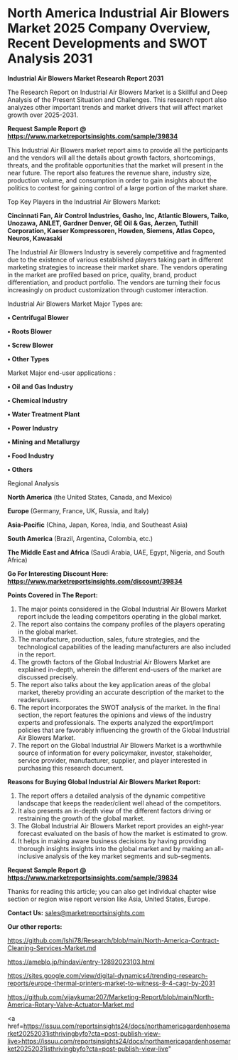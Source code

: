 # North America Industrial Air Blowers Market 2025 Company Overview, Recent Developments and SWOT Analysis 2031

<strong>Industrial Air Blowers Market Research Report 2031</strong>

The Research Report on Industrial Air Blowers Market is a Skillful and Deep Analysis of the Present Situation and Challenges. This research report also analyzes other important trends and market drivers that will affect market growth over 2025-2031.

<strong>Request Sample Report @ <a href=https://www.marketreportsinsights.com/sample/39834>https://www.marketreportsinsights.com/sample/39834</a></strong>

This Industrial Air Blowers market report aims to provide all the participants and the vendors will all the details about growth factors, shortcomings, threats, and the profitable opportunities that the market will present in the near future. The report also features the revenue share, industry size, production volume, and consumption in order to gain insights about the politics to contest for gaining control of a large portion of the market share.

Top Key Players in the Industrial Air Blowers Market:

<strong>Cincinnati Fan, Air Control Industries, Gasho, Inc, Atlantic Blowers, Taiko, Unozawa, ANLET, Gardner Denver, GE Oil & Gas, Aerzen, Tuthill Corporation, Kaeser Kompressoren, Howden, Siemens, Atlas Copco, Neuros, Kawasaki</strong>

The Industrial Air Blowers Industry is severely competitive and fragmented due to the existence of various established players taking part in different marketing strategies to increase their market share. The vendors operating in the market are profiled based on price, quality, brand, product differentiation, and product portfolio. The vendors are turning their focus increasingly on product customization through customer interaction.

Industrial Air Blowers Market Major Types are:

<strong>•  Centrifugal Blower

•  Roots Blower

•  Screw Blower

•  Other Types</strong>

Market Major end-user applications :

<strong>•  Oil and Gas Industry

•  Chemical Industry

•  Water Treatment Plant

•  Power Industry

•  Mining and Metallurgy

•  Food Industry

•  Others</strong>

Regional Analysis

</u><strong><b>North America</b></strong> (the United States, Canada, and Mexico)

<strong><b>Europe </b></strong>(Germany, France, UK, Russia, and Italy)

<strong><b>Asia-Pacific</b></strong> (China, Japan, Korea, India, and Southeast Asia)

<strong><b>South America</b></strong> (Brazil, Argentina, Colombia, etc.)

<strong><b>The Middle East and Africa</b></strong> (Saudi Arabia, UAE, Egypt, Nigeria, and South Africa)

<strong>Go For Interesting Discount Here: <a href=https://www.marketreportsinsights.com/discount/39834>https://www.marketreportsinsights.com/discount/39834</a></strong>

<strong>Points Covered in The Report:</strong>
<ol>
  <li>The major points considered in the Global Industrial Air Blowers Market report include the leading competitors operating in the global market.</li>
  <li>The report also contains the company profiles of the players operating in the global market.</li>
  <li>The manufacture, production, sales, future strategies, and the technological capabilities of the leading manufacturers are also included in the report.</li>
  <li>The growth factors of the Global Industrial Air Blowers Market are explained in-depth, wherein the different end-users of the market are discussed precisely.</li>
  <li>The report also talks about the key application areas of the global market, thereby providing an accurate description of the market to the readers/users.</li>
  <li>The report incorporates the SWOT analysis of the market. In the final section, the report features the opinions and views of the industry experts and professionals. The experts analyzed the export/import policies that are favorably influencing the growth of the Global Industrial Air Blowers Market.</li>
  <li>The report on the Global Industrial Air Blowers Market is a worthwhile source of information for every policymaker, investor, stakeholder, service provider, manufacturer, supplier, and player interested in purchasing this research document.</li>
</ol>
<strong>Reasons for Buying Global Industrial Air Blowers Market Report:</strong>

<ol>
  <li>The report offers a detailed analysis of the dynamic competitive landscape that keeps the reader/client well ahead of the competitors.</li>
  <li>It also presents an in-depth view of the different factors driving or restraining the growth of the global market.</li>
  <li>The Global Industrial Air Blowers Market report provides an eight-year forecast evaluated on the basis of how the market is estimated to grow.</li>
  <li>It helps in making aware business decisions by having providing thorough insights insights into the global market and by making an all-inclusive analysis of the key market segments and sub-segments.</li>
</ol>
<strong>Request Sample Report @ <a href=https://www.marketreportsinsights.com/sample/39834>https://www.marketreportsinsights.com/sample/39834</a></strong>


Thanks for reading this article; you can also get individual chapter wise section or region wise report version like Asia, United States, Europe.

<strong>Contact Us:</strong>
sales@marketreportsinsights.com

<strong>Our other reports:</strong>

<a href=https://github.com/Ishi78/Research/blob/main/North-America-Contract-Cleaning-Services-Market.md>https://github.com/Ishi78/Research/blob/main/North-America-Contract-Cleaning-Services-Market.md</a>

<a href=https://ameblo.jp/hindavi/entry-12892023103.html>https://ameblo.jp/hindavi/entry-12892023103.html</a>

<a href=https://sites.google.com/view/digital-dynamics4/trending-research-reports/europe-thermal-printers-market-to-witness-8-4-cagr-by-2031>https://sites.google.com/view/digital-dynamics4/trending-research-reports/europe-thermal-printers-market-to-witness-8-4-cagr-by-2031</a>

<a href=https://github.com/vijaykumar207/Marketing-Report/blob/main/North-America-Rotary-Valve-Actuator-Market.md>https://github.com/vijaykumar207/Marketing-Report/blob/main/North-America-Rotary-Valve-Actuator-Market.md</a>

<a href=https://issuu.com/reportsinsights24/docs/northamericagardenhosemarket20252031isthrivingbyfo?cta=post-publish-view-live>https://issuu.com/reportsinsights24/docs/northamericagardenhosemarket20252031isthrivingbyfo?cta=post-publish-view-live</a>"
